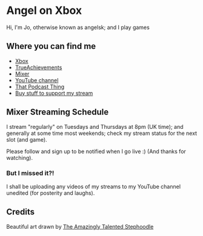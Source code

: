 # Angel on Xbox

Hi, I'm Jo, otherwise known as angelsk; and I play games

## Where you can find me

* [Xbox](https://account.xbox.com/en-GB/Profile?gamerTag=angelsk)
* [TrueAchievements](https://www.trueachievements.com/gamer/angelsk)
* [Mixer](https://mixer.com/angelsk)
* [YouTube channel](https://www.youtube.com/c/JoCarterAngelSK)
* [That Podcast Thing](http://www.thatpodcastthing.co.uk)
* [Buy stuff to support my stream](https://teespring.com/stores/angel-on-xbox)

## Mixer Streaming Schedule

I stream "regularly" on Tuesdays and Thursdays at 8pm (UK time); and generally at some time most weekends; check my stream status for the next slot (and game). 

Please follow and sign up to be notified when I go live :) (And thanks for watching).

### But I missed it?!

I shall be uploading any videos of my streams to my YouTube channel unedited (for posterity and laughs).

## Credits

Beautiful art drawn by [The Amazingly Talented Stephoodle](http://stephoodle.tumblr.com)
